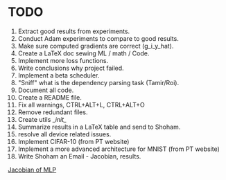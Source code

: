 # TODO

1. Extract good results from experiments.
2. Conduct Adam experiments to compare to good results.
3. Make sure computed gradients are correct (g_i_y_hat).
4. Create a LaTeX doc sewing ML / math / Code.
5. Implement more loss functions.
6. Write conclusions why project failed.
7. Implement a beta scheduler.
8. "Sniff" what is the dependency parsing task (Tamir/Roi).
9. Document all code.
10. Create a README file.
11. Fix all warnings, CTRL+ALT+L, CTRL+ALT+O
12. Remove redundant files.
13. Create utils __init\__
14. Summarize results in a LaTeX table and send to Shoham.
15. resolve all device related issues.
16. Implement CIFAR-10 (from PT website)
17. Implement a more advanced architecture for MNIST (from PT website)
18. Write Shoham an Email - Jacobian, results.

[Jacobian of MLP](https://github.com/jshi31/Jacobian_of_MLP)
